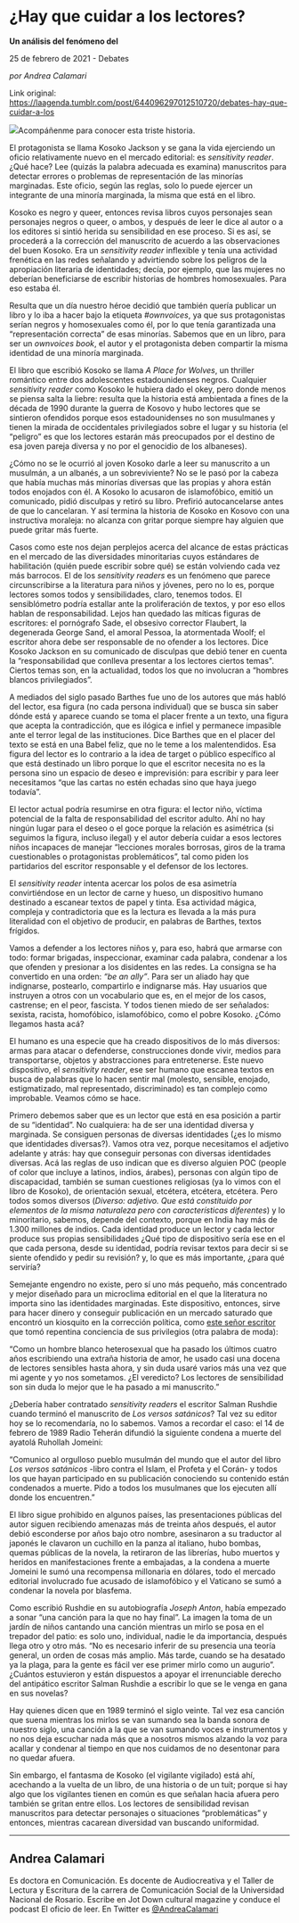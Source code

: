 # ¿Hay que cuidar a los lectores?

**Un análisis del fenómeno del**

25 de febrero de 2021 - Debates

_por Andrea Calamari_

Link original: https://laagenda.tumblr.com/post/644096297012510720/debates-hay-que-cuidar-a-los

![](https://64.media.tumblr.com/5b59542690c6ffb66acc9dc59059d9db/4b0c409e472d35c8-00/s500x750/9f34725543af4b68ff812e827c70d436041088a0.jpg)Acompáñenme para conocer esta triste
historia.

El protagonista se llama Kosoko
Jackson y se gana la vida ejerciendo un oficio relativamente nuevo en el
mercado editorial: es *sensitivity reader*.
¿Qué hace? Lee (quizás la palabra adecuada es examina) manuscritos para
detectar errores o problemas de representación de las minorías marginadas. Este
oficio, según las reglas, solo lo puede ejercer un integrante de una minoría
marginada, la misma que está en el libro.

Kosoko es negro y queer, entonces
revisa libros cuyos personajes sean personajes negros o queer, o ambos, y
después de leer le dice al autor o a los editores si sintió herida su
sensibilidad en ese proceso. Si es así, se procederá a la corrección del
manuscrito de acuerdo a las observaciones del buen Kosoko. Era un *sensitivity reader* inflexible y tenía
una actividad frenética en las redes señalando y advirtiendo sobre los peligros
de la apropiación literaria de identidades; decía, por ejemplo, que las mujeres
no deberían beneficiarse de escribir historias de hombres homosexuales. Para
eso estaba él.

Resulta que un día nuestro héroe
decidió que también quería publicar un libro y lo iba a hacer bajo la etiqueta *#ownvoices*, ya que sus protagonistas
serían negros y homosexuales como él, por lo que tenía garantizada una
“representación correcta” de esas minorías. Sabemos que en un libro, para ser
un *ownvoices book*, el autor y el
protagonista deben compartir la misma identidad de una minoría marginada. 

El libro que escribió Kosoko se
llama *A Place for Wolves*, un thriller
romántico entre dos adolescentes estadounidenses negros. Cualquier *sensitivity reader* como Kosoko le
hubiera dado el okey, pero donde menos se piensa salta la liebre: resulta que
la historia está ambientada a fines de la década de 1990 durante la guerra de
Kosovo y hubo lectores que se sintieron ofendidos porque esos estadounidenses
no son musulmanes y tienen la mirada de occidentales privilegiados sobre el
lugar y su historia (el “peligro” es que los lectores estarán más preocupados
por el destino de esa joven pareja diversa y no por el genocidio de los
albaneses).

¿Cómo no se le ocurrió al joven
Kosoko darle a leer su manuscrito a un musulmán, a un albanés, a un
sobreviviente? No se le pasó por la cabeza que había muchas más minorías
diversas que las propias y ahora están todos enojados con él. A Kosoko lo
acusaron de islamofóbico, emitió un comunicado, pidió disculpas y retiró su
libro. Prefirió autocancelarse antes de que lo cancelaran. Y así termina la historia
de Kosoko en Kosovo con una instructiva moraleja: no alcanza con gritar porque
siempre hay alguien que puede gritar más fuerte. 

Casos como este nos dejan perplejos
acerca del alcance de estas prácticas en el mercado de las diversidades
minoritarias cuyos estándares de habilitación (quién puede escribir sobre qué)
se están volviendo cada vez más barrocos. El de los *sensitivity readers* es un fenómeno que parece circunscribirse a la
literatura para niños y jóvenes, pero no lo es, porque lectores somos todos y
sensibilidades, claro, tenemos todos. El sensiblómetro podría estallar ante la
proliferación de textos, y por eso ellos hablan de responsabilidad. Lejos han
quedado las míticas figuras de escritores: el pornógrafo Sade, el obsesivo
corrector Flaubert, la degenerada George Sand, el amoral Pessoa, la atormentada
Woolf; el escritor ahora debe ser responsable de no ofender a los lectores.
Dice Kosoko Jackson en su comunicado de disculpas que debió tener en cuenta la
“responsabilidad que conlleva presentar a los lectores ciertos temas".
Ciertos temas son, en la actualidad, todos los que no involucran a “hombres
blancos privilegiados”. 

A mediados del siglo pasado Barthes
fue uno de los autores que más habló del lector, esa figura (no cada persona
individual) que se busca sin saber dónde está y aparece cuando se toma el
placer frente a un texto, una figura que acepta la contradicción, que es
ilógica e infiel y permanece impasible ante el terror legal de las
instituciones. Dice Barthes que en el placer del texto se está en una Babel
feliz, que no le teme a los malentendidos. Esa figura del lector es lo
contrario a la idea de target o público específico al que está destinado un
libro porque lo que el escritor necesita no es la persona sino un espacio de deseo
e imprevisión: para escribir y para leer necesitamos “que las cartas no estén
echadas sino que haya juego todavía”. 

El lector actual podría resumirse en
otra figura: el lector niño, víctima potencial de la falta de responsabilidad
del escritor adulto. Ahí no hay ningún lugar para el deseo o el goce porque la
relación es asimétrica (si seguimos la figura, incluso ilegal) y el autor
debería cuidar a esos lectores niños incapaces de manejar “lecciones morales
borrosas, giros de la trama cuestionables o protagonistas problemáticos”, tal
como piden los partidarios del escritor responsable y el defensor de los
lectores.

El *sensitivity reader* intenta acercar los polos de esa asimetría
convirtiéndose en un lector de carne y hueso, un dispositivo humano destinado a
escanear textos de papel y tinta. Esa actividad mágica, compleja y
contradictoria que es la lectura es llevada a la más pura literalidad con el
objetivo de producir, en palabras de Barthes, textos frígidos.

Vamos a defender a los lectores
niños y, para eso, habrá que armarse con todo: formar brigadas, inspeccionar,
examinar cada palabra, condenar a los que ofenden y presionar a los disidentes
en las redes. La consigna se ha convertido en una orden: *“be an ally”*. Para ser un aliado hay que indignarse, postearlo,
compartirlo e indignarse más. Hay usuarios que instruyen a otros con un
vocabulario que es, en el mejor de los casos, castrense; en el peor,  fascista. Y todos tienen miedo de ser
señalados: sexista, racista, homofóbico, islamofóbico, como el pobre Kosoko.
¿Cómo llegamos hasta acá? 

El humano es una especie que ha
creado dispositivos de lo más diversos: armas para atacar o defenderse,
construcciones donde vivir, medios para transportarse, objetos y abstracciones
para entretenerse. Este nuevo dispositivo, el *sensitivity reader*, ese ser humano que escanea textos en busca de
palabras que lo hacen sentir mal (molesto, sensible, enojado, estigmatizado,
mal representado, discriminado) es tan complejo como improbable. Veamos cómo se
hace.

Primero debemos saber que es un
lector que está en esa posición a partir de su “identidad”. No cualquiera: ha
de ser una identidad diversa y marginada. Se consiguen personas de diversas
identidades (¿es lo mismo que identidades diversas?). Vamos otra vez, porque
necesitamos el adjetivo adelante y atrás: hay que conseguir personas con
diversas identidades diversas. Acá las reglas de uso indican que es diverso
alguien POC (people of color que incluye a latinos, indios, árabes), personas
con algún tipo de discapacidad, también se suman cuestiones religiosas (ya lo
vimos con el libro de Kosoko), de orientación sexual, etcétera, etcétera,
etcétera. Pero todos somos diversos (*Diverso:
adjetivo. Que está constituido por elementos de la misma naturaleza pero con
características diferentes*) y lo minoritario, sabemos, depende del
contexto, porque en India hay más de 1.300 millones de indios. Cada identidad
produce un lector y cada lector produce sus propias sensibilidades ¿Qué tipo de
dispositivo sería ese en el que cada persona, desde su identidad, podría
revisar textos para decir si se siente ofendido y pedir su revisión? y, lo que
es más importante, ¿para qué serviría?

Semejante engendro no existe, pero
sí uno más pequeño, más concentrado y mejor diseñado para un microclima
editorial en el que la literatura no importa sino las identidades marginadas.
Este dispositivo, entonces, sirve para hacer dinero y conseguir publicación en
un mercado saturado que encontró un kiosquito en la corrección política, como
[este señor escritor](https://www.publishersweekly.com/pw/by-topic/columns-and-blogs/soapbox/article/77726-sensitivity-readers-what-are-they-good-for-a-lot.html) que tomó repentina conciencia de sus privilegios (otra
palabra de moda):

“Como un hombre blanco heterosexual
que ha pasado los últimos cuatro años escribiendo una extraña historia de amor,
he usado casi una docena de lectores sensibles hasta ahora, y sin duda usaré varios
más una vez que mi agente y yo nos sometamos. ¿El veredicto? Los lectores de
sensibilidad son sin duda lo mejor que le ha pasado a mi manuscrito.” 

¿Debería haber contratado *sensitivity readers* el escritor Salman
Rushdie cuando terminó el manuscrito de *Los
versos satánicos*? Tal vez su editor hoy se lo recomendaría, no lo sabemos.
Vamos a recordar el caso: el 14 de febrero de 1989 Radio Teherán difundió la
siguiente condena a muerte del ayatolá Ruhollah Jomeini:  


“Comunico al orgulloso pueblo
musulmán del mundo que el autor del libro *Los
versos satánicos* -libro contra el Islam, el Profeta y el Corán- y todos los
que hayan participado en su publicación conociendo su contenido están
condenados a muerte. Pido a todos los musulmanes que los ejecuten allí donde
los encuentren.”

El libro sigue prohibido en algunos
países, las presentaciones públicas del autor siguen recibiendo amenazas más de
treinta años después, el autor debió esconderse por años bajo otro nombre,
asesinaron a su traductor al japonés le clavaron un cuchillo en la panza al
italiano, hubo bombas, quemas públicas de la novela, la retiraron de las
librerías, hubo muertos y heridos en manifestaciones frente a embajadas, a la
condena a muerte Jomeini le sumó una recompensa millonaria en dólares, todo el
mercado editorial involucrado fue acusado de islamofóbico y el Vaticano se sumó
a condenar la novela por blasfema.

Como escribió Rushdie en su
autobiografía *Joseph Anton*, había
empezado a sonar “una canción para la que no hay final”. La imagen la toma de
un jardín de niños cantando una canción mientras un mirlo se posa en el
trepador del patio: es solo uno, individual, nadie le da importancia, después
llega otro y otro más. “No es necesario inferir de su presencia una teoría
general, un orden de cosas más amplio. Más tarde, cuando se ha desatado ya la
plaga, para la gente es fácil ver ese primer mirlo como un augurio”. ¿Cuántos
estuvieron y están dispuestos a apoyar el irrenunciable derecho del antipático
escritor Salman Rushdie a escribir lo que se le venga en gana en sus novelas? 

Hay quienes dicen que en 1989
terminó el siglo veinte. Tal vez esa canción que suena mientras los mirlos se
van sumando sea la banda sonora de nuestro siglo, una canción a la que se van
sumando voces e instrumentos y no nos deja escuchar nada más que a nosotros
mismos alzando la voz para acallar y condenar al tiempo en que nos cuidamos de
no desentonar para no quedar afuera. 

Sin embargo, el fantasma de Kosoko
(el vigilante vigilado) está ahí, acechando a la vuelta de un libro, de una
historia o de un tuit; porque si hay algo que los vigilantes tienen en común es
que señalan hacia afuera pero también se gritan entre ellos. Los lectores de
sensibilidad revisan manuscritos para detectar personajes o situaciones
“problemáticas” y entonces, mientras cacarean diversidad van buscando
uniformidad.



---

Andrea Calamari
---------------

 Es doctora en Comunicación. Es docente de Audiocreativa y el Taller de Lectura y Escritura de la carrera de Comunicación Social de la Universidad Nacional de Rosario. Escribe en Jot Down cultural magazine y conduce el podcast El oficio de leer. En Twitter es [@AndreaCalamari](https://twitter.com/AndreaCalamari) 

